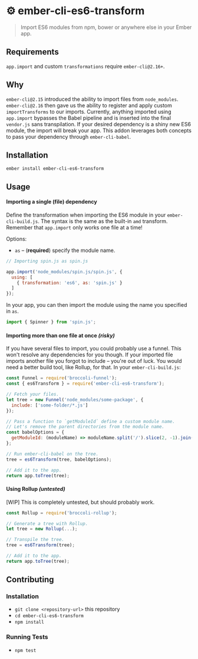 # ⚙️ ember-cli-es6-transform

> Import ES6 modules from npm, bower or anywhere else in your Ember app.

## Requirements

`app.import` and custom `transformations` require `ember-cli@2.16+`.

## Why

`ember-cli@2.15` introduced the ability to import files from `node_modules`. `ember-cli@2.16` then gave us the ability to register and apply custom `importTransforms` to our imports. Currently, anything imported using `app.import` bypasses the Babel pipeline and is inserted into the final `vendor.js` sans transpilation. If your desired dependency is a shiny new ES6 module, the import will break your app. This addon leverages both concepts to pass your dependency through `ember-cli-babel`.

## Installation

`ember install ember-cli-es6-transform`

## Usage

#### Importing a single (file) dependency

Define the transformation when importing the ES6 module in your `ember-cli-build.js`. The syntax is the same as the built-in `amd` transform.
Remember that `app.import` only works one file at a time!

Options:

* `as` – (**required**) specify the module name.

```js
// Importing spin.js as spin.js

app.import('node_modules/spin.js/spin.js', {
  using: [
    { transformation: 'es6', as: 'spin.js' }
  ]
});
```

In your app, you can then import the module using the name you specified in `as`.

```js
import { Spinner } from 'spin.js';
```

#### Importing more than one file at once *(risky)*

If you have several files to import, you could probably use a funnel. This won't resolve any dependencies for you though. If your imported file imports another file you forgot to include – you're out of luck. You would need a better build tool, like Rollup, for that. In your `ember-cli-build.js`:

```js
const Funnel = require('broccoli-funnel');
const { es6Transform } = require('ember-cli-es6-transform');

// Fetch your files.
let tree = new Funnel('node_modules/some-package', {
  include: ['some-folder/*.js']
});

// Pass a function to `getModuleId` define a custom module name.
// Let's remove the parent directories from the module name.
const babelOptions = {
  getModuleId: (moduleName) => moduleName.split('/').slice(2, -1).join('/')
};

// Run ember-cli-babel on the tree.
tree = es6Transform(tree, babelOptions);

// Add it to the app.
return app.toTree(tree);
```

#### Using Rollup *(untested)*

[WIP] This is completely untested, but should probably work.

```js
const Rollup = require('broccoli-rollup');

// Generate a tree with Rollup.
let tree = new Rollup(...);

// Transpile the tree.
tree = es6Transform(tree);

// Add it to the app.
return app.toTree(tree);
```

## Contributing

### Installation

* `git clone <repository-url>` this repository
* `cd ember-cli-es6-transform`
* `npm install`

### Running Tests

* `npm test`
